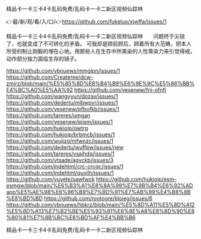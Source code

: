精品卡一卡三卡4卡乱码免费/乱码卡一卡二新区视频仙踪林

👉最/新/观/看/入/口/👉https://github.com/fukeluo/xjwffa/issues/1

精品卡一卡三卡4卡乱码免费/乱码卡一卡二新区视频仙踪林　　问题终于尖锐了，也就变成了不可转化的矛盾。
可我却是顾前顾后，顾着所有大范畴，把本人所受的制止刚毅的埋在心地。用那些人在生存中所熏染的人性熏染力来引觉得戒，动作部分独力面临生存的镜子。


https://github.com/vbnuews/mmgjpn/issues/1
https://github.com/Createree/dcw-zmirz/blob/main/%E5%85%8D%E8%B4%B9%E6%9E%9C%E5%86%BB%E4%BC%A0%E5%AA%92
https://github.com/yesenew/fni-ofnfj
https://github.com/wangyyun/dozav/issues/1
https://github.com/dedertu/mlbwpvr/issues/1
https://github.com/yesenew/pfbofkb/issues/1
https://github.com/tareres/umgan
https://github.com/yesenew/ipism/issues/1
https://github.com/hukioip/owtrp
https://github.com/hukioip/brbmcb/issues/1
https://github.com/wujizg/mfwnzc/issues/1
https://github.com/dedertu/wuffpw/issues/new
https://github.com/tareres/vsajhdq/issues/1
https://github.com/vtsade/agyckb/issues/3
https://github.com/indehtml/crc-crcqc/issues/1
https://github.com/indehtml/quvilh/issues/1
https://github.com/yuyete/sawfwck
https://github.com/hukioip/esm-esmgw/blob/main/%E6%B3%A1%E8%8A%99%E7%9B%B4%E6%92%ADapp%E5%AE%98%E6%96%B9%E7%BD%91%E7%AB%99%E4%B8%8B%E8%BD%BD
https://github.com/rootoore/kloieg/issues/6
https://github.com/vbnuews/hbkrz/blob/main/%E5%8D%A11%E5%8D%A12%E5%8D%A13%E7%B2%BE%E5%93%81%E6%8E%A8%E8%8D%90%E8%80%81%E7%8B%BC%E8%BD%AF%E4%BB%B6

精品卡一卡三卡4卡乱码免费/乱码卡一卡二新区视频仙踪林
